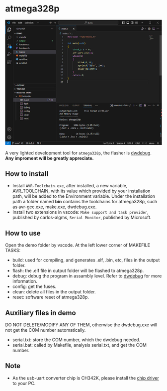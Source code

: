 # atmega328p
![image](screenshot.jpg)

A very lighted development tool for `atmega328p`, the flasher is [dwdebug](https://github.com/dcwbrown/dwire-debug).   
**Any improment will be greatly appreciate.**
	
## How to install
  * Install `AVR-Toolchain.exe`, after installed, a new variable, AVR_TOOLCHAIN, with its value which provided by your installation path, will be added to the Environment variable. Under the installation path a folder named **bin** contains the toolchains for atmega328p, such as avr-gcc.exe, make.exe, dwdebug.exe. 
  * Install two extensions in vscode: `Make support and task provider`, published by carlos-algms, `Serial Monitor`, published by Microsoft.

## How to use
Open the demo folder by vscode. At the left lower corner of MAKEFILE TASKS:
  * build: used for compiling, and generates .elf, .bin, etc, files in the output folder.
  * flash: the .elf file in output folder will be flashed to atmega328p.
  * debug: debug the program in assambly level. Refer to [dwdebug](https://github.com/dcwbrown/dwire-debug) for more information.
  * config: get the fuses.
  * clean: delete all files in the output folder.
  * reset: software reset of atmega328p.
  
## Auxiliary files in demo
DO NOT DELETE/MODIFY ANY OF THEM, otherwise the dwdebug.exe will not get the COM number automatically.
  * serial.txt: store the COM number, which the dwdebug needed.
  * serial.bat: called by Makefile, analysis serial.txt, and get the COM number.
	
## Note
  * As the usb-uart converter chip is CH342K, please install the [chip driver](https://www.wch-ic.com/products/CH342.html?) to your PC.
	